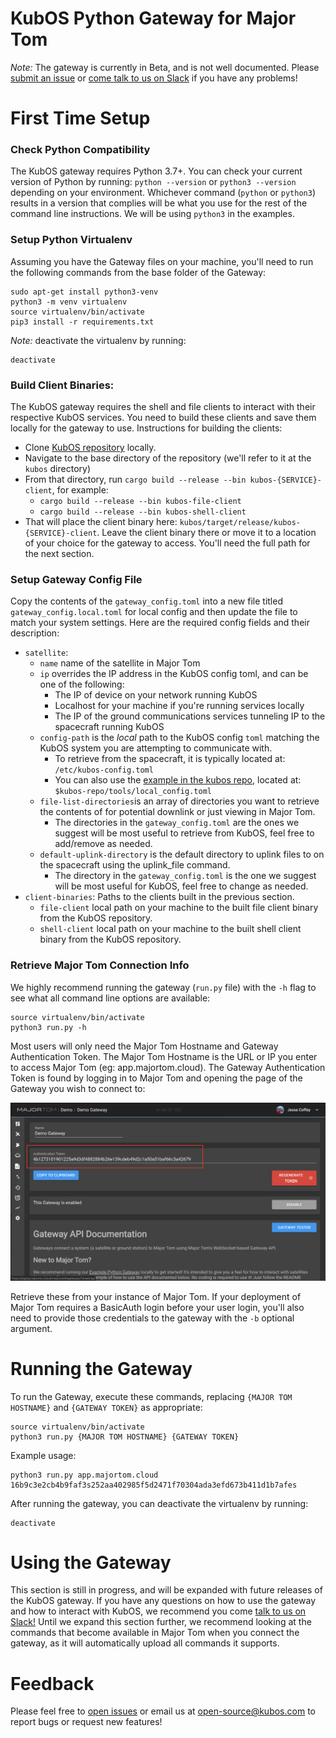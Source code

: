 # KubOS Python Gateway for Major Tom

*Note:* The gateway is currently in Beta, and is not well documented.
Please [submit an issue](https://github.com/kubos/kubos-gateway/issues/new) or
[come talk to us on Slack](https://slack.kubos.com) if you have any problems!

# First Time Setup

### Check Python Compatibility
The KubOS gateway requires Python 3.7+.
You can check your current version of Python by running:
`python --version` or `python3 --version` depending on your environment.
Whichever command (`python` or `python3`) results in a version that complies will be what you use for the rest of the command line instructions.
We will be using `python3` in the examples.

### Setup Python Virtualenv
Assuming you have the Gateway files on your machine, you'll need to run the following commands from the base folder of the Gateway:

```shell
sudo apt-get install python3-venv
python3 -m venv virtualenv
source virtualenv/bin/activate
pip3 install -r requirements.txt
```

*Note:* deactivate the virtualenv by running:
```shell
deactivate
```

### Build Client Binaries:
The KubOS gateway requires the shell and file clients to interact with their respective KubOS services.
You need to build these clients and save them locally for the gateway to use.
Instructions for building the clients:

- Clone [KubOS repository](https://github.com/kubos/kubos/) locally.
- Navigate to the base directory of the repository (we'll refer to it at the `kubos` directory)
- From that directory, run `cargo build --release --bin kubos-{SERVICE}-client`, for example:
  - `cargo build --release --bin kubos-file-client`
  - `cargo build --release --bin kubos-shell-client`
- That will place the client binary here: `kubos/target/release/kubos-{SERVICE}-client`.
Leave the client binary there or move it to a location of your choice for the gateway to access.
You'll need the full path for the next section.

### Setup Gateway Config File
Copy the contents of the `gateway_config.toml` into a new file titled `gateway_config.local.toml` for local config
and then update the file to match your system settings.
Here are the required config fields and their description:

- `satellite`:
  - `name` name of the satellite in Major Tom
  - `ip` overrides the IP address in the KubOS config toml, and can be one of the following:
    - The IP of device on your network running KubOS
    - Localhost for your machine if you're running services locally
    - The IP of the ground communications services tunneling IP to the spacecraft running KubOS
  - `config-path` is the *local* path to the KubOS config `toml` matching the KubOS system you are attempting to communicate with.
    - To retrieve from the spacecraft, it is typically located at: `/etc/kubos-config.toml`
    - You can also use the [example in the kubos repo](https://github.com/kubos/kubos/blob/master/tools/local_config.toml), located at: `$kubos-repo/tools/local_config.toml`
  - `file-list-directories`is an array of directories you want to retrieve the contents of for potential downlink or just viewing in Major Tom.
    - The directories in the `gateway_config.toml` are the ones we suggest will be most useful to retrieve from KubOS, feel free to add/remove as needed.
  - `default-uplink-directory` is the default directory to uplink files to on the spacecraft using the uplink_file command.
    - The directory in the `gateway_config.toml` is the one we suggest will be most useful for KubOS, feel free to change as needed.
- `client-binaries`: Paths to the clients built in the previous section.
  - `file-client` local path on your machine to the built file client binary from the KubOS repository.
  - `shell-client` local path on your machine to the built shell client binary from the KubOS repository.


### Retrieve Major Tom Connection Info
We highly recommend running the gateway (`run.py` file) with the `-h` flag to see what all command line options are available:
```shell
source virtualenv/bin/activate
python3 run.py -h
```
Most users will only need the Major Tom Hostname and Gateway Authentication Token.
The Major Tom Hostname is the URL or IP you enter to access Major Tom (eg: app.majortom.cloud).
The Gateway Authentication Token is found by logging in to Major Tom and opening the page of the Gateway you wish to connect to:

![Gateway Page](doc-images/gateway_page.png "Gateway Page in Major Tom")

Retrieve these from your instance of Major Tom.
If your deployment of Major Tom requires a BasicAuth login before your user login,
you'll also need to provide those credentials to the gateway with the `-b` optional argument.

# Running the Gateway
To run the Gateway, execute these commands,
replacing `{MAJOR TOM HOSTNAME}` and `{GATEWAY TOKEN}` as appropriate:

```shell
source virtualenv/bin/activate
python3 run.py {MAJOR TOM HOSTNAME} {GATEWAY TOKEN}
```

Example usage:

```shell
python3 run.py app.majortom.cloud 16b9c3e2cb4b9faf3s252aa402985f5d2471f70304ada3efd673b411d1b7afes
```

After running the gateway, you can deactivate the virtualenv by running:
```shell
deactivate
```

# Using the Gateway
This section is still in progress, and will be expanded with future releases of the KubOS gateway.
If you have any questions on how to use the gateway and how to interact with KubOS,
we recommend you come [talk to us on Slack!](https://slack.kubos.com)
Until we expand this section further,
we recommend looking at the commands that become available in Major Tom when you connect the gateway,
as it will automatically upload all commands it supports.

# Feedback
Please feel free to [open issues](https://github.com/kubos/kubos-gateway/issues) or email us at open-source@kubos.com to report bugs or request new features!
